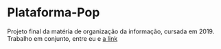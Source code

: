 # Plataforma-Pop

Projeto final da matéria de organização da informação, cursada em 2019.
Trabalho em conjunto, entre eu e [a link](https://github.com/viniciuslettieri) 
